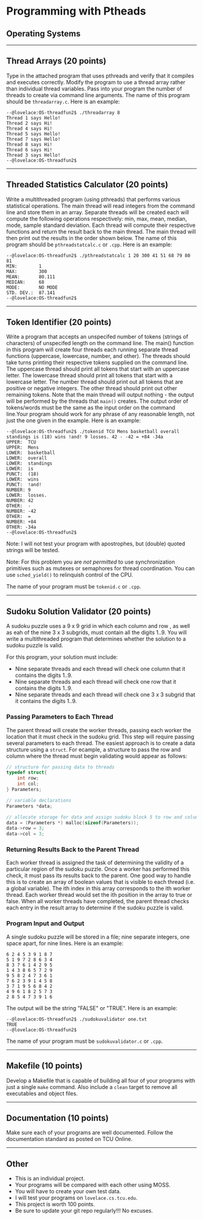 # Programming with Ptheads
## Operating Systems

---

## Thread Arrays (20 points)
Type in the attached program that uses pthreads and verify that it compiles and executes correctly. Modify the program to use a thread array rather than individual thread variables. Pass into your program the number of threads to create via command line arguments. The name of this program should be `threadarray.c`.  Here is an example:
```text
--@lovelace:OS-threadfun2$ ./threadarray 8
Thread 1 says Hello!
Thread 2 says Hi!
Thread 4 says Hi!
Thread 5 says Hello!
Thread 7 says Hello!
Thread 8 says Hi!
Thread 6 says Hi!
Thread 3 says Hello!
--@lovelace:OS-threadfun2$
```

---

## Threaded Statistics Calculator (20 points)
Write a multithreaded program (using pthreads) that performs various statistical operations. The main thread will read integers from the command line and store them in an array. Separate threads will be created each will compute the following operations respectively: min, max, mean, median, mode, sample standard deviation. Each thread will compute their respective functions and return the result back to the main thread. The main thread will then print out the results in the order shown below. The name of this program should be `pthreadstatcalc.c` or `.cpp`. Here is an example:
```text
--@lovelace:OS-threadfun2$ ./pthreadstatcalc 1 20 300 41 51 68 79 80 81
MIN:        1
MAX:        300
MEAN:       80.111
MEDIAN:     68
MODE:       NO MODE
STD. DEV.:  87.141
--@lovelace:OS-threadfun2$
```

---

## Token Identifier (20 points)
Write a program that accepts an unspecifed number of tokens (strings of characters) of unspecifed length on the command line. The main() function in this program will create four threads each running separate thread functions (uppercase, lowercase, number, and other). The threads should take turns printing their respective tokens supplied on the command line. The uppercase thread should print all tokens that start with an uppercase letter. The lowercase thread should print all tokens that start with a lowercase letter. The number thread should print out all tokens that are positive or negative integers. The other thread should print out other remaining tokens. Note that the main thread will output nothing - the output will be performed by the threads that `main()` creates. The output order of tokens/words must be the same as the input order on the command line.Your program should work for any phrase of any reasonable length, not just the one given in the example. Here is an example:
```text
--@lovelace:OS-threadfun2$ ./tokenid TCU Mens basketball overall standings is (18) wins !and! 9 losses. 42 - -42 = +84 -34a
UPPER:  TCU
UPPER:  Mens
LOWER:  basketball
LOWER:  overall
LOWER:  standings
LOWER:  is
PUNCT:  (18)
LOWER:  wins
PUNCT:  !and!
NUMBER: 9
LOWER:  losses.
NUMBER: 42
OTHER:  -
NUMBER: -42
OTHER:  =
NUMBER: +84
OTHER: -34a
--@lovelace:OS-threadfun2$
```
Note: I will not test your program with apostrophes, but (double) quoted strings will be tested.

Note: For this problem you are *not permitted* to use synchronization primitives such as mutexes or semaphores for thread coordination. You can use `sched_yield()` to relinquish control of the CPU. 

The name of your program must be `tokenid.c` or `.cpp`.

---

## Sudoku Solution Validator (20 points)
A sudoku puzzle uses a 9 x 9 grid in which each column and row , as well as eah of the nine 3 x 3 subgrids, must contain all the digits 1..9.  You will write a multithreaded program that determines whether the solution to a sudoku puzzle is valid.

For this program, your solution must include:
+ Nine separate threads and each thread will check one column that it contains the digits 1..9.
+ Nine separate threads and each thread will check one row that it contains the digits 1..9.
+ Nine separate threads and each thread will check one 3 x 3 subgrid that it contains the digits 1..9.

### Passing Parameters to Each Thread
The parent thread will create the worker threads, passing each worker the location that it must check in the sudoku grid.  This step will require passing several parameters to each thread.  The easiest approach is to create a data structure using a `struct`.  For ecample, a structure to pass the row and column where the thread must begin validating would appear as follows:
```c
// structure for passing data to threads
typedef struct{
    int row;
    int col;
} Parameters;

// variable declarations
Parameters *data;

// allocate storage for data and assign sudoku block 5 to row and column.
data = (Parameters *) malloc(sizeof(Parameters));
data->row = 3;
data->col = 3;
```  

### Returning Results Back to the Parent Thread
Each worker thread is assigned the task of determining the validity of a particular region of the sudoku puzzle.  Once a worker has performed this check, it must pass its results back to the parent.  One good way to handle this is to create an array of boolean values that is visible to each thread (i.e. a global variable).  The ith index in this array corresponds to the ith worker thread.  Each worker thread would set the ith position in the array to true or false.  When all worker threads have completed, the parent thread checks each entry in the result array to determine if the sudoku puzzle is valid.

### Program Input and Output
A single sudoku puzzle will be stored in a file; nine separate integers, one space apart, for nine lines.  Here is an example:
```text
6 2 4 5 3 9 1 8 7
5 1 9 7 2 8 6 3 4
8 3 7 6 1 4 2 9 5
1 4 3 8 6 5 7 2 9
9 5 8 2 4 7 3 6 1
7 6 2 3 9 1 4 5 8
3 7 1 9 5 6 8 4 2
4 9 6 1 8 2 5 7 3
2 8 5 4 7 3 9 1 6
```
The output will be the string "FALSE" or "TRUE".  Here is an example:

```text
--@lovelace:OS-threadfun2$ ./sudokuvalidator one.txt
TRUE
--@lovelace:OS-threadfun2$
```

The name of your program must be `sudokuvalidator.c` or `.cpp`.

---

## Makefile (10 points)
Develop a Makefile that is capable of building all four of your programs with just a single `make` command.  Also include a `clean` target to remove all executables and object files.

---

## Documentation (10 points)
Make sure each of your programs are well documented.  Follow the documentation standard as posted on TCU Online.

---

## Other
+ This is an individual project.
+ Your programs will be compared with each other using MOSS.
+ You will have to create your own test data.
+ I will test your programs on `lovelace.cs.tcu.edu`.
+ This project is worth 100 points.
+ Be sure to update your git repo regularly!!!  No excuses.
